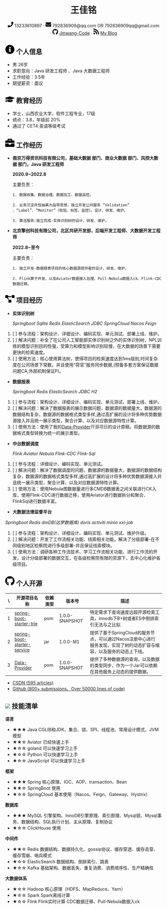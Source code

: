   <center> <h1>王佳铭</h1><div>
     <span>
         <img src="https://raw.githubusercontent.com/Jmwang-Code/Jmwang-Code/main/assets/icon/phone-solid.svg" width="18px">
         13233610897
     </span>
     ·
     <span>
         <img src="https://raw.githubusercontent.com/Jmwang-Code/Jmwang-Code/main/assets/icon/envelope-solid.svg" width="18px">
         792836909@qq.com OR 792836909qq@gmail.com
     </span>
      <br>
     ·
     <span>
         <img src="https://raw.githubusercontent.com/Jmwang-Code/Jmwang-Code/main/assets/icon/github-brands.svg" width="18px">
         <a href="https://github.com/Jmwang-Code">Jmwang-Code</a>
     </span>
     ·
     <span>
         <img src="https://raw.githubusercontent.com/Jmwang-Code/Jmwang-Code/main/assets/icon/rss-solid.svg" width="18px">
         <a href="https://blog.csdn.net/jj89929665?type=blog">My Blog</a>
     </span>
 </div> </center>

## <img src="https://raw.githubusercontent.com/Jmwang-Code/Jmwang-Code/main/assets/icon/info-circle-solid.svg" width="30px"> 个人信息

- 男 26岁
- 求职意向：Java 研发工程师 、Java 大数据工程师
- 工作经验：3.5年
- 期望薪资：面议



## <img src="https://raw.githubusercontent.com/Jmwang-Code/Jmwang-Code/main/assets/icon/graduation-cap-solid.svg" width="30px"> 教育经历

- 学士，山西农业大学，软件工程专业，17级
- 绩点：3.8，年级前 20%
- 通过了 CET4 英语等级考试



## <img src="https://raw.githubusercontent.com/Jmwang-Code/Jmwang-Code/main/assets/icon/briefcase-solid.svg" width="30px"> 工作经历

- **南京万得资讯科技有限公司，基础大数据 部门、商业大数据 部门、风控大数据 部门，Java 研发工程师**

  **2020.9~2022.8**

  主要负责：

      1. 数据收集、数据治理、数据加工、数据品控。

      2. 业务沉淀共性抽离为指导思想，独立开发公共服务 “Validation” 、“Label”、“Monitor”（校验、标签、监控）。设计、研发、维护。

      3. 算法服务:独立完成-实体识别树的设计、研发、维护。


- **北京擎创科技有限公司，北区共研开发部，后端开发工程师、大数据开发工程师**

  **2022.8~至今**

  主要负责：

      1. 独立开发-数据报表项目的核心数据源提供者的设计、研发、维护。

      2. Flink算子开发、以及Aviator数据接入处理、Pull-Nebula数据入ck、Flink-CDC数据迁移。
  
  

## <img src="https://raw.githubusercontent.com/Jmwang-Code/Jmwang-Code/main/assets/icon/project-diagram-solid.svg" width="30px"> 项目经历

- **实体识别树**

  *Springboot Sqlite Redis ElasticSearch JDBC SpringCloud Nacos Feign*

1. [ ] 参与流程：架构设计、详细设计、编码实现、单元测试、部署上线、维护。
2. [ ] 解决问题：补全了在公司人工智能部实体识别树之外的实体识别树，NPL训练的模型识别目的性强，受算力和模型影响识别较慢，在大数据的场景下需要更快的检索速度。
3. [ ] 使用方法：核心使用算法树，使得项目的检索速度达到1ms级别,时间复杂度在公司场景下常数，并且使用“荷官”服务同步数据,(预备多套方案保证数据问题CA,外部机制保证P)。

- **数据报表**

  *Springboot Redis ElasticSearch JDBC H2*

1. [ ] 参与流程：架构设计、详细设计、编码实现、单元测试、部署上线、维护。
2. [ ] 解决问题：解决了数据报表的展示数据问题，数据源的数据量大，数据源的数据结构复杂，数据源的数据格式类型多样,通过高扩展的设计将多种优势数据源接入并且统一展示类型，聚合计算、以及对应数据源特性计算。
3. [ ] 使用方法：使用了我的<span style="color:grey;">[Data-Provider](https://github.com/Jmwang-Code/Data-Provider)**开源项目**</span>的设计原稿，将数据源的数据格式类型转换为统一的展示类型。

- **中台数据调度**

  *Flink Aviator Nebula Flink-CDC Flink-Sql*

1. [ ] 参与流程：详细设计、编码实现、单元测试。
2. [ ] 解决问题：解决了数据调度的问题，数据源的数据量大，数据源的数据结构复杂，数据源的数据格式类型多样,通过高扩展的设计将多种优势数据源接入并且统一展示类型，聚合计算、以及对应数据源特性计算。
3. [ ] 使用方法：使用Nebula图数据量进行多CMDB数据表之间关联进行CK入库，使用Flink-CDC进行数据迁移，使用Aviator进行数据拆分和聚合、FlinkSql进行数据丰富。

- **大数据法律监督平台**

*Springboot Redis dmDB(达梦数据库) doris activiti minio xxl-job*

1. [ ] 参与流程：架构设计、详细设计、编码实现、单元测试、维护升级。
2. [ ] 解决问题：开发了工作流相关功能、线索相关功能。解决了分级部署-在不同级别地区检察院进行多级部署-并且保证线索模块。
3. [ ] 使用方法：调研各种工作流技术、学习工作流相关功能、进行工作流的开发，设计分级部署的数据交互，在各级检察院有限的资源下，去中心化维护各级项目。

## <img src="https://raw.githubusercontent.com/Jmwang-Code/Jmwang-Code/main/assets/icon/github-brands.svg" width="30px"> 个人开源

| \   | 开源项目名称                                                                             | 依赖类型 | 版本号            | 描述                                                            |
|-----|------------------------------------------------------------------------------------|------|----------------|-----------|
| 1   | [spring-boot-starter-trie](https://github.com/Jmwang-Code/spring-boot-starter-trie) | pom  | 1.0.0-SNAPSHOT | 特定需求下查询速度远超开源检索工具，innodb下B+树或者ES中倒排索引无法与之比拟.                       |
| 2   | [spring-boot-starter-service](https://github.com/Jmwang-Code/spring-boot-trie-service) | jar  | 1.0.0-M1       | 提供了基于SpringCloud的服务节点，可以通过Nacos注册中心进行服务发现，实现了树的动态扩容与缩容，以及服务的动态上下线。 |
| 3   | [Data-Provider](https://github.com/Jmwang-Code/Data-Provider) | pom  | 1.0.0-SNAPSHOT | 提供了多种数据源的查询，以及数据的类型同步，作为一个Jar可以依赖在其他服务上动态的提供数据。               |

- [CSDN (595 articles)](https://blog.csdn.net/jj89929665)
- [Github (800+ submissions、Over 50000 lines of code) ](https://github.com/Jmwang-code)

## <img src="https://raw.githubusercontent.com/Jmwang-Code/Jmwang-Code/main/assets/_icon_/tools-solid.svg" width="30px"> 技能清单


**语言**
- ★★★ Java CGLIB和JDK、集合、锁、SPI、线程池、常用设计模式、JVM模型
- ★★☆ Aviator 已经快速上手
- ★☆☆ goland 可以快速学习上手
- ★☆☆ Python 可以快速学习上手
- ★☆☆ JavaScript 可以快速学习上手

**框架**
- ★★★ Spring 核心原理、IOC、AOP、transaction、Bean
- ★★☆ SpringBoot 使用
- ★☆☆ SpringCloud 基本使用（Nacos、Feign、Gateway、Hystrix）

**数据库**
- ★★★ MySQL 引擎架构、InnoDB引擎原理、索引原理、Mysql锁、Mysql事务、数据结构、SQL执行计划、主从原理、复制协议
- ★☆☆ ClickHouse 使用

**中间件**
- ★★☆ Redis 数据结构、数据持久化、gossip协议、缓存穿透、缓存击穿、缓存雪崩、哨兵模式
- ★☆☆ ElasticSearch 数据结构、倒排索引、跳表
- ★☆☆ Kafka 基础架构、数据丢失、重复消费、消费顺序性、生产精确性

**大数据体系**
- ★☆☆ Hadoop 核心原理（HDFS、MapReduce、Yarn）
- ★☆☆ Spark Spark离线计算
- ★☆☆ Flink Flink实时计算               CDC数据迁移、Pull-Nebula数据入ck